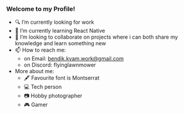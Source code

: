 ### Welcome to my Profile!
- 🔍 I’m currently looking for work
- 📱 I’m currently learning React Native
- 👯 I’m looking to collaborate on projects where i can both share my knowledge and learn something new 
- 📫 How to reach me: 
  - on Email: bendik.kvam.work@gmail.com
  - on Discord: flyinglawnmower
- More about me:
  - 🖋️ Favourite font is Montserrat
  - 💻 Tech person
  - 📷 Hobby photographer
  - 🎮 Gamer
